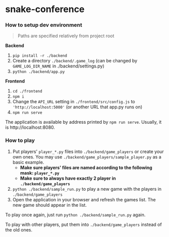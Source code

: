 # snake-conference

### How to setup dev environment

> Paths are specified relatively from project root

**Backend**

1. `pip install -r ./backend`
1. Create a directory `./backend/.game_log` (can be changed by `GAME_LOG_DIR_NAME` in ./backend/settings.py)
1. `python ./backend/app.py`

**Frontend**

1. `cd ./frontend`
1. `npm i`
1. Change the `API_URL` setting in `./frontend/src/config.js` to `'http://localhost:5000'` (or another URL that app.py runs on)
1. `npm run serve`

The application is available by address printed by `npm run serve`. Usually, it is http://localhost:8080.


### How to play

1. Put players' `player_*.py` files into `./backend/game_players` or create your own ones. You may use `./backend/game_players/sample_player.py` as a basic example. 
    - **Make sure players' files are named according to the following mask: `player_*.py`**
    - **Make sure to always have exactly 2 player in `./backend/game_players`**
1. `python ./backend/sample_run.py` to play a new game with the players in `./backend/game_players`
1. Open the application in your browser and refresh the games list. The new game should appear in the list.


To play once again, just run `python ./backend/sample_run.py` again. 

To play with other players, put them into `./backend/game_players` instead of the old ones.
